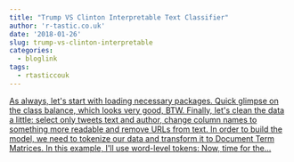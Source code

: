 ```yaml
---
title: "Trump VS Clinton Interpretable Text Classifier"
author: 'r-tastic.co.uk'
date: '2018-01-26'
slug: trump-vs-clinton-interpretable
categories:
  - bloglink
tags:
  - rtasticcouk
---
```


[As always, let's start with loading necessary packages. Quick glimpse on the class balance, which looks very good, BTW. Finally, let's clean the data a little: select only tweets text and author, change column names to something more readable and remove URLs from text. In order to build the model, we need to tokenize our data and transform it to Document Term Matrices. In this example, I'll use word-level tokens: Now, time for the...<click to read more>](https://r-tastic.co.uk/post/trump-vs-clinton-interpretable-text-classifier/)

